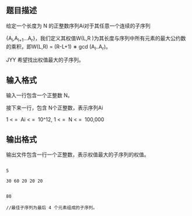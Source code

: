 ## 题目描述

<p>给定一个长度为 N 的正整数序列Ai对于其任意一个连续的子序列<br>
  {A<sub>l</sub>,A<sub>l+1</sub>...A<sub>r</sub>}，我们定义其权值W(L,R )为其长度与序列中所有元素的最大公约数的乘积，即W(L,R) = (R-L+1) ∗ gcd (A<sub>l</sub>..A<sub>r</sub>)。 <br>
  JYY 希望找出权值最大的子序列。</p>

## 输入格式

<p>输入一行包含一个正整数 N。<br>
  接下来一行，包含 N个正整数，表示序列Ai<br>
  1 < =  Ai < =  10^12, 1 < =  N < =  100,000</p>

## 输出格式

<p>输出文件包含一行一个正整数，表示权值最大的子序列的权值。</p>

```input1
5
30 60 20 20 20
```
```output1
80
//最佳子序列为最后 4 个元素组成的子序列。
```
